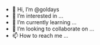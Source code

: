 - 👋 Hi, I’m @goldays
- 👀 I’m interested in ...
- 🌱 I’m currently learning ...
- 💞️ I’m looking to collaborate on ...
- 📫 How to reach me ...

<!---
goldays/goldays is a ✨ special ✨ repository because its `README.md` (this file) appears on your GitHub profile.
You can click the Preview link to take a look at your changes.
--->
